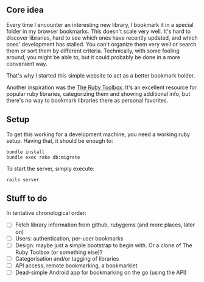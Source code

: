 ## Core idea

Every time I encounter an interesting new library, I bookmark it in a special folder in my browser bookmarks. This doesn't scale very well. It's hard to discover libraries, hard to see which ones have recently updated, and which ones' development has stalled. You can't organize them very well or search them or sort them by different criteria. Technically, with some fooling around, you might be able to, but it could probably be done in a more convenient way.

That's why I started this simple website to act as a better bookmark holder.

Another inspiration was the [The Ruby Toolbox](https://www.ruby-toolbox.com/). It's an excellent resource for popular ruby libraries, categorizing them and showing additional info, but there's no way to bookmark libraries there as personal favorites.

## Setup

To get this working for a development machine, you need a working ruby setup. Having that, it should be enough to:

```
bundle install
bundle exec rake db:migrate
```

To start the server, simply execute:

```
rails server
```

## Stuff to do

In tentative chronological order:

- [ ] Fetch library information from github, rubygems (and more places, later on)
- [ ] Users: authentication, per-user bookmarks
- [ ] Design: maybe just a simple bootstrap to begin with. Or a clone of The Ruby Toolbox (or something else)?
- [ ] Categorisation and/or tagging of libraries
- [ ] API access, remote bookmarking, a bookmarklet
- [ ] Dead-simple Android app for bookmarking on the go (using the API)

